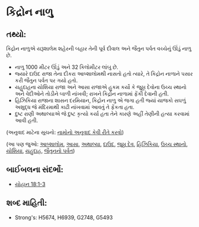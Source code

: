 # કિદ્રોન નાળુ 

## તથ્યો: 

કિદ્રોન નાળુએ યરૂશાલેમ શહેરની બહાર તેની પૂર્વ દીવાલ અને જૈતુન પર્વત વચ્ચેનું ઊંડું નાળુ છે.

* નાળુ 1000 મીટર ઊંડું અને 32 કિલોમીટર લાંબુ છે.
* જ્યારે દાઉદ રાજા તેના દીકરા આબ્શાલોમથી નાસતો હતો ત્યારે, તે કિદ્રોન નાળાને પસાર કરી જૈતુન પર્વત પર ગયો હતો.
* યહુદાહના યોશિયા રાજા અને આસા રાજાએ હુકમ કર્યો કે જુઠ્ઠા દેવોના ઉચ્ચ સ્થાનો અને વેદીઓને તોડીને બાળી નાંખવી; રાખને કિદ્રોન નાળામાં ફેંકી દેવાની હતી.
* હિઝિકિયા રાજાના શાસન દરમિયાન, કિદ્રોન નાળુ એ જગા હતી જ્યાં યાજકો સઘળું અશુદ્ધ જે મંદિરમાથી કાઢી નાંખવામાં આવતું તે ફેંકતા હતા.
* દુષ્ટ રાણી અથાલ્યાએ જે દુષ્ટ કૃત્યો કર્યા હતા તેને કારણે અહીં તેણીની હત્યા કરવામાં આવી હતી.

(અનુવાદ માટેના સૂચનો: [નામોનો અનુવાદ કેવી રીતે કરવો](rc://gu/ta/man/translate/translate-names))

(આ પણ જુઓ: [આબ્શાલોમ](../names/absalom.md), [આસા](../names/asa.md), [અથાલ્યા](../names/athaliah.md), [દાઉદ](../names/david.md), [જુઠ્ઠા દેવ](../kt/falsegod.md), [હિઝિકિયા](../names/hezekiah.md), [ઉચ્ચ સ્થાનો](../other/highplaces.md), [યોશિયા](../names/josiah.md), [યહુદાહ](../names/kingdomofjudah.md), [જૈતુનનો પર્વત](../names/mountofolives.md))

## બાઈબલના સંદર્ભો: 

* [યોહાન 18:1-3](rc://gu/tn/help/jhn/18/01)

## શબ્દ માહિતી: 

* Strong's: H5674, H6939, G2748, G5493
